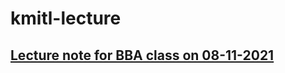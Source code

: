# kmitl-lecture
## [Lecture note for BBA class on 08-11-2021](https://github.com/paisan/kmitl-lecture/blob/main/lecture-8-11-201.html)
